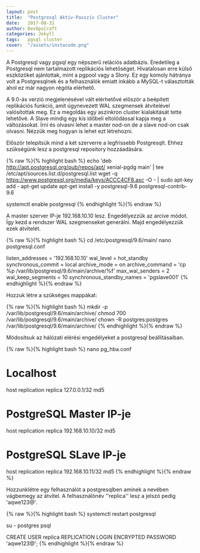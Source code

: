 ```yaml
---
layout: post
title:  "Postgresql Aktív-Passzív Cluster"
date:   2017-08-31
author: DevOpsCraft
categories: Jekyll
tags:	pgsql cluster
cover:  "/assets/instacode.png"
---
```


A Postgresql vagy pgsql egy népszerű relációs adatbázis. Eredetileg a Postgresql nem tartalmazott replikációs lehetőséget. Hivatalosan erre külső eszközöket ajánlottak, mint a pgpool vagy a Slony. Ez egy komoly hátránya volt a Postgresqlnek és a felhasználók emiatt inkább a MySQL-t választották ahol ez már nagyon régóta elérhető.

A 9.0-ás verzió megjelenésével vált elérhetővé először a beépített replikációs funkció, amit úgynevezett WAL szegmensek átvitelével valósítottak meg. Ez a megoldás egy aszinkron cluster kialakítását tette lehetővé. A Slave mindig egy kis időbeli eltolódással kapja meg a változásokat. Írni és olvasni lehet a master nod-on de a slave nod-on csak olvasni. Nézzük meg hogyan is lehet ezt létrehozni.

Először telepítsük mind a két szerverre a legfrissebb Postgresqlt. Ehhez szükségünk lesz a postgresql repository hozzáadására.

{% raw %}{% highlight bash %}
echo 'deb http://apt.postgresql.org/pub/repos/apt/ xenial-pgdg main' | tee /etc/apt/sources.list.d/postgresql.list
wget -q https://www.postgresql.org/media/keys/ACCC4CF8.asc -O - | sudo apt-key add -
apt-get update
apt-get install -y postgresql-9.6 postgresql-contrib-9.6

systemctl enable postgresql
{% endhighlight %}{% endraw %}

A master szerver IP-je 192.168.10.10 lesz. Engedélyezzük az arcive módot. Így kezd a rendszer WAL szegmenseket generálni. Majd engedélyezzük ezek átvitelét.

{% raw %}{% highlight bash %}
cd /etc/postgresql/9.6/main/
nano postgresql.conf

listen_addresses = '192.168.10.10'
wal_level = hot_standby
synchronous_commit = local
archive_mode = on
archive_command = 'cp %p /var/lib/postgresql/9.6/main/archive/%f'
max_wal_senders = 2
wal_keep_segments = 10
synchronous_standby_names = 'pgslave001'
{% endhighlight %}{% endraw %}

Hozzuk létre a szükséges mappákat:

{% raw %}{% highlight bash %}
mkdir -p /var/lib/postgresql/9.6/main/archive/
chmod 700 /var/lib/postgresql/9.6/main/archive/
chown -R postgres:postgres /var/lib/postgresql/9.6/main/archive/
{% endhighlight %}{% endraw %}

Módosítsuk az hálózati elérési engedélyeket a postgresql beállításaiban.

{% raw %}{% highlight bash %}
nano pg_hba.conf

# Localhost
host    replication     replica          127.0.0.1/32            md5

# PostgreSQL Master IP-je
host    replication     replica          192.168.10.10/32            md5

# PostgreSQL SLave IP-je
host    replication     replica          192.168.10.11/32            md5
{% endhighlight %}{% endraw %}

Hozzunklétre egy felhasználót a postgresqlben aminek a nevében vágbemegy az átvitel. A felhasználónév ''replica'' lesz a jelszó pedig 'aqwe123@'.

{% raw %}{% highlight bash %}
systemctl restart postgresql

su - postgres
psql

CREATE USER replica REPLICATION LOGIN ENCRYPTED PASSWORD 'aqwe123@';
{% endhighlight %}{% endraw %}
